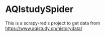 # AQIstudySpider
This is a scrapy-redis project to get data from https://www.aqistudy.cn/historydata/
